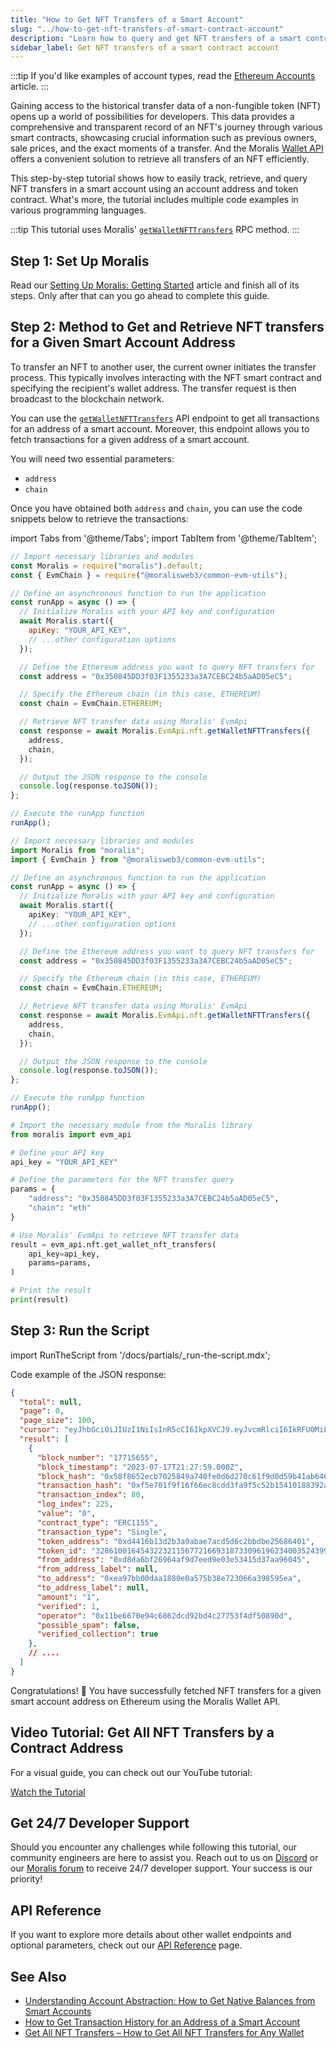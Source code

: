 ```yaml
---
title: "How to Get NFT Transfers of a Smart Account"
slug: "../how-to-get-nft-transfers-of-smart-contract-account"
description: "Learn how to query and get NFT transfers of a smart contract using the Moralis Wallet API."
sidebar_label: Get NFT transfers of a smart contract account
---
```


:::tip
If you'd like examples of account types, read the [Ethereum Accounts](https://ethereum.org/en/developers/docs/accounts/#types-of-account) article.
:::

Gaining access to the historical transfer data of a non-fungible token (NFT) opens up a world of possibilities for developers. This data provides a comprehensive and transparent record of an NFT's journey through various smart contracts, showcasing crucial information such as previous owners, sale prices, and the exact moments of a transfer. And the Moralis [Wallet API](https://moralis.io/api/wallet/) offers a convenient solution to retrieve all transfers of an NFT efficiently.

This step-by-step tutorial shows how to easily track, retrieve, and query NFT transfers in a smart account using an account address and token contract. What's more, the tutorial includes multiple code examples in various programming languages.

:::tip
This tutorial uses Moralis' [`getWalletNFTTransfers`](/web3-data-api/evm/reference/get-wallet-nft-transfers) RPC method.
:::

## Step 1: Set Up Moralis

Read our [Setting Up Moralis: Getting Started](/web3-data-api/evm/get-your-api-key) article and finish all of its steps. Only after that can you go ahead to complete this guide.

## Step 2: Method to Get and Retrieve NFT transfers for a Given Smart Account Address

To transfer an NFT to another user, the current owner initiates the transfer process. This typically involves interacting with the NFT smart contract and specifying the recipient's wallet address. The transfer request is then broadcast to the blockchain network.

You can use the [`getWalletNFTTransfers`](/web3-data-api/evm/reference/get-wallet-nft-transfers) API endpoint to get all transactions for an address of a smart account. Moreover, this endpoint allows you to fetch transactions for a given address of a smart account.

You will need two essential parameters:

* `address`
* `chain`

Once you have obtained both `address` and `chain`, you can use the code snippets below to retrieve the transactions:

import Tabs from '@theme/Tabs';
import TabItem from '@theme/TabItem';

<Tabs groupId="programming-language">
  <TabItem value="javascript" label="index.js (JavaScript)" default>

```javascript
// Import necessary libraries and modules
const Moralis = require("moralis").default;
const { EvmChain } = require("@moralisweb3/common-evm-utils");

// Define an asynchronous function to run the application
const runApp = async () => {
  // Initialize Moralis with your API key and configuration
  await Moralis.start({
    apiKey: "YOUR_API_KEY",
    // ...other configuration options
  });

  // Define the Ethereum address you want to query NFT transfers for
  const address = "0x350845DD3f03F1355233a3A7CEBC24b5aAD05eC5";

  // Specify the Ethereum chain (in this case, ETHEREUM)
  const chain = EvmChain.ETHEREUM;

  // Retrieve NFT transfer data using Moralis' EvmApi
  const response = await Moralis.EvmApi.nft.getWalletNFTTransfers({
    address,
    chain,
  });

  // Output the JSON response to the console
  console.log(response.toJSON());
};

// Execute the runApp function
runApp();
```

</TabItem>
<TabItem value="typescript" label="index.ts (TypeScript)">

```typescript
// Import necessary libraries and modules
import Moralis from "moralis";
import { EvmChain } from "@moralisweb3/common-evm-utils";

// Define an asynchronous function to run the application
const runApp = async () => {
  // Initialize Moralis with your API key and configuration
  await Moralis.start({
    apiKey: "YOUR_API_KEY",
    // ...other configuration options
  });

  // Define the Ethereum address you want to query NFT transfers for
  const address = "0x350845DD3f03F1355233a3A7CEBC24b5aAD05eC5";

  // Specify the Ethereum chain (in this case, ETHEREUM)
  const chain = EvmChain.ETHEREUM;

  // Retrieve NFT transfer data using Moralis' EvmApi
  const response = await Moralis.EvmApi.nft.getWalletNFTTransfers({
    address,
    chain,
  });

  // Output the JSON response to the console
  console.log(response.toJSON());
};

// Execute the runApp function
runApp();
```

</TabItem>
<TabItem value="python" label="index.py (Python)">

```python
# Import the necessary module from the Moralis library
from moralis import evm_api

# Define your API key
api_key = "YOUR_API_KEY"

# Define the parameters for the NFT transfer query
params = {
    "address": "0x350845DD3f03F1355233a3A7CEBC24b5aAD05eC5",
    "chain": "eth"
}

# Use Moralis' EvmApi to retrieve NFT transfer data
result = evm_api.nft.get_wallet_nft_transfers(
    api_key=api_key,
    params=params,
)

# Print the result
print(result)
```

</TabItem>
</Tabs>

## Step 3: Run the Script

import RunTheScript from '/docs/partials/\_run-the-script.mdx';

<RunTheScript />

Code example of the JSON response:

```json
{
  "total": null,
  "page": 0,
  "page_size": 100,
  "cursor": "eyJhbGciOiJIUzI1NiIsInR5cCI6IkpXVCJ9.eyJvcmRlciI6IkRFU0MiLCJvZmZzZXQiOjAsImxpbWl0IjoxMDAsImRpc2FibGVfdG90YWwiOnRydWUsIndoZXJlIjp7fSwiZnJvbV9hZGRyZXNzIjoiMHhkOGRhNmJmMjY5NjRhZjlkN2VlZDllMDNlNTM0MTVkMzdhYTk2MDQ1IiwidG9fYWRkcmVzcyI6IjB4ZDhkYTZiZjI2OTY0YWY5ZDdlZWQ5ZTAzZTUzNDE1ZDM3YWE5NjA0NSIsInBhZ2UiOjEsImtleSI6IjE3NDMzNDI5LjUzLjEzMy4wIiwidG90YWwiOm51bGwsImlhdCI6MTY4OTc1ODUzNH0.MIBO5T05EbJruMe_ywWXEs99WJZ4jabI5IciWQugpYE",
  "result": [
    {
      "block_number": "17715655",
      "block_timestamp": "2023-07-17T21:27:59.000Z",
      "block_hash": "0x58f8652ecb7025849a740fe0d6d270c61f9d0d59b41ab6460f4d9d6bb292b80d",
      "transaction_hash": "0xf5e701f9f16f66ec8cdd3fa9f5c52b15410188392a0ffc128777bb89b2c73243",
      "transaction_index": 80,
      "log_index": 225,
      "value": "0",
      "contract_type": "ERC1155",
      "transaction_type": "Single",
      "token_address": "0xd4416b13d2b3a9abae7acd5d6c2bbdbe25686401",
      "token_id": "32861001645432232115677216693187330961962340035243999304845689030250465478890",
      "from_address": "0xd8da6bf26964af9d7eed9e03e53415d37aa96045",
      "from_address_label": null,
      "to_address": "0xea97bb00daa1880e0a575b38e723066a398595ea",
      "to_address_label": null,
      "amount": "1",
      "verified": 1,
      "operator": "0x11be6670e94c6862dcd92bd4c27753f4df50890d",
      "possible_spam": false,
      "verified_collection": true
    },
    // ....
  ]
}
```

Congratulations! 🥳 You have successfully fetched NFT transfers for a given smart account address on Ethereum using the Moralis Wallet API.

## Video Tutorial: Get All NFT Transfers by a Contract Address

For a visual guide, you can check out our YouTube tutorial:

[Watch the Tutorial](https://www.youtube.com/shorts/MrmYDqMzcf0)

## Get 24/7 Developer Support

Should you encounter any challenges while following this tutorial, our community engineers are here to assist you. Reach out to us on [Discord](https://moralis.io/discord) or our [Moralis forum](https://forum.moralis.io) to receive 24/7 developer support. Your success is our priority!

## API Reference

If you want to explore more details about other wallet endpoints and optional parameters, check out our [API Reference](/web3-data-api/evm/reference#wallet-api) page.

## See Also

* [Understanding Account Abstraction: How to Get Native Balances from Smart Accounts](/web3-data-api/evm/wallet-api/how-to-get-the-native-balance-of-a-smart-contract-account)
* [How to Get Transaction History for an Address of a Smart Account](/web3-data-api/evm/wallet-api/how-to-get-transactions-of-smart-contract-account)
* [Get All NFT Transfers – How to Get All NFT Transfers for Any Wallet](https://moralis.io/get-all-nft-transfers-how-to-get-all-nft-transfers-for-any-wallet/)
